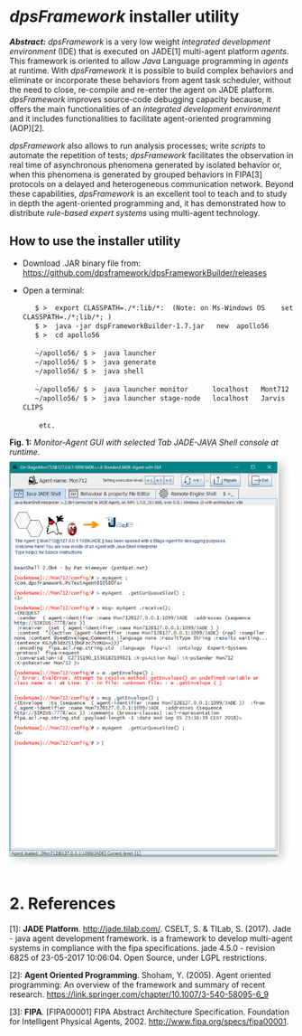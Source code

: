 # _dpsFramework_ installer utility 


**_Abstract:_**  _dpsFramework_ is a very low weight _integrated development environment_ (IDE) that is executed on JADE[1] multi-agent platform _agents_. This framework is oriented to allow _Java_ Language programming in _agents_ at runtime. With _dpsFramework_ it is possible to build complex behaviors and eliminate or incorporate these behaviors from agent task scheduler, without the need to close, re-compile and re-enter the agent on JADE  platform. _dpsFramework_ improves source-code debugging capacity because, it offers the main functionalities of an _integrated development environment_ and it includes functionalities to facilitate agent-oriented programming (AOP)[2].

_dpsFramework_ also allows to run analysis processes; write _scripts_ to automate the repetition of tests; _dpsFramework_  facilitates the observation in real time of asynchronous phenomena generated by isolated behavior or, when this phenomena is generated by grouped behaviors in FIPA[3] protocols on a delayed and heterogeneous communication network. Beyond these capabilities, _dpsFramework_ is an excellent tool to teach and to study in depth the agent-oriented programming and, it has demonstrated how to distribute _rule-based expert systems_  using multi-agent technology.

## How to use the installer utility

- Download .JAR binary file from: https://github.com/dpsframework/dpsFrameworkBuilder/releases
- Open a terminal:





         $ >  export CLASSPATH=./*:lib/*:  (Note: on Ms-Windows OS    set CLASSPATH=./*;lib/*; )
         $ >  java -jar dspFrameworkBuilder-1.7.jar   new  apollo56
         $ >  cd apollo56
     
         ~/apollo56/ $ >  java launcher
         ~/apollo56/ $ >  java generate
         ~/apollo56/ $ >  java shell
      
         ~/apollo56/ $ >  java launcher monitor      localhost   Mont712 
         ~/apollo56/ $ >  java launcher stage-node   localhost   Jarvis CLIPS  
  
          etc.

**Fig. 1:** _Monitor-Agent GUI with selected Tab JADE-JAVA Shell console at runtime._
![](/assets/images/psMonitorAgent00.png)



# 2. References 

[1]: **JADE Platform**. <http://jade.tilab.com/>. CSELT, S. & TILab, S. (2017). Jade - java agent development framework. is a framework to develop multi-agent systems in compliance with the fipa specifications. jade 4.5.0 - revision 6825 of 23-05-2017 10:06:04. Open Source, under LGPL restrictions.

[2]: **Agent Oriented Programming**. Shoham, Y. (2005). Agent oriented programming: An overview of the framework and summary of recent research. <https://link.springer.com/chapter/10.1007/3-540-58095-6_9>

[3]:  **FIPA**. [FIPA00001] FIPA Abstract Architecture Specification. Foundation for Intelligent Physical Agents, 2002. <http://www.fipa.org/specs/fipa00001>. 


